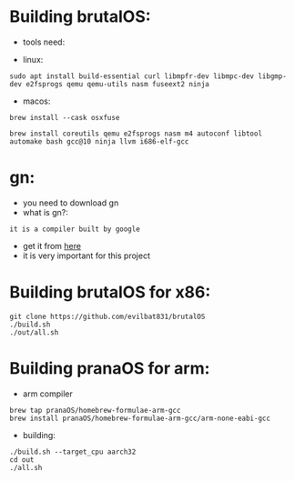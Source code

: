 # Building brutalOS:

- tools need:

- linux:
```
sudo apt install build-essential curl libmpfr-dev libmpc-dev libgmp-dev e2fsprogs qemu qemu-utils nasm fuseext2 ninja
```

- macos:
```
brew install --cask osxfuse

brew install coreutils qemu e2fsprogs nasm m4 autoconf libtool automake bash gcc@10 ninja llvm i686-elf-gcc
```

# gn:
- you need to download gn
- what is gn?:
```
it is a compiler built by google
```
- get it from [here](https://gn.googlesource.com/gn/)
- it is very important for this project


# Building brutalOS for x86:
```
git clone https://github.com/evilbat831/brutalOS
./build.sh
./out/all.sh
```

# Building pranaOS for arm:

- arm compiler
```
brew tap pranaOS/homebrew-formulae-arm-gcc
brew install pranaOS/homebrew-formulae-arm-gcc/arm-none-eabi-gcc
```

- building:
```
./build.sh --target_cpu aarch32
cd out
./all.sh
```
